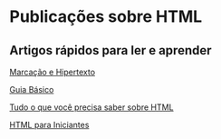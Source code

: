 # Publicações sobre HTML 

## Artigos rápidos para ler e aprender

[Marcação e Hipertexto](https://developer.mozilla.org/pt-BR/docs/Web/HTML)

[Guia Básico](https://www.hostinger.com.br/tutoriais/o-que-e-html-conceitos-basicos)

[Tudo o que você precisa saber sobre HTML](https://blog.betrybe.com/html/)

[HTML para Iniciantes](https://www.devmedia.com.br/html-basico-codigos-html/16596)






